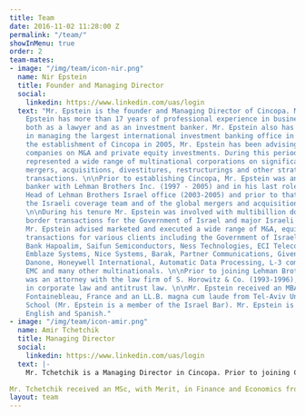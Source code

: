 ```yaml
---
title: Team
date: 2016-11-02 11:28:00 Z
permalink: "/team/"
showInMenu: true
order: 2
team-mates:
- image: "/img/team/icon-nir.png"
  name: Nir Epstein
  title: Founder and Managing Director
  social:
    linkedin: https://www.linkedin.com/uas/login
  text: "Mr. Epstein is the founder and Managing Director of Cincopa. Mr.
    Epstein has more than 17 years of professional experience in business advisory
    both as a lawyer and as an investment banker. Mr. Epstein also has experience
    in managing the largest international investment banking office in Israel. \n\nSince
    the establishment of Cincopa in 2005, Mr. Epstein has been advising international
    companies on M&A and private equity investments. During this period Mr. Epstein
    represented a wide range of multinational corporations on significant investments,
    mergers, acquisitions, divestitures, restructurings and other strategic corporate
    transactions. \n\nPrior to establishing Cincopa, Mr. Epstein was an investment
    banker with Lehman Brothers Inc. (1997 - 2005) and in his last role served as
    Head of Lehman Brothers Israel office (2003-2005) and prior to that a member of
    the Israeli coverage team and of the global mergers and acquisitions group (1997-2003).
    \n\nDuring his tenure Mr. Epstein was involved with multibillion dollar cross
    border transactions for the Government of Israel and major Israeli corporations.
    Mr. Epstein advised marketed and executed a wide range of M&A, equity and debt
    transactions for various clients including the Government of Israel, Bank Leumi,
    Bank Hapoalim, Saifun Semiconductors, Ness Technologies, ECI Telecom, MIND CTI,
    Emblaze Systems, Nice Systems, Barak, Partner Communications, Given Imaging, Groupe
    Danone, Honeywell International, Automatic Data Processing, L-3 communications,
    EMC and many other multinationals. \n\nPrior to joining Lehman Brothers Mr. Epstein
    was an attorney with the law firm of S. Horowitz & Co. (1993-1996), specializing
    in corporate law and antitrust law. \n\nMr. Epstein received an MBA from INSEAD
    Fontainebleau, France and an LL.B. magna cum laude from Tel-Aviv University Law
    School (Mr. Epstein is a member of the Israel Bar). Mr. Epstein is fluent in Hebrew,
    English and Spanish."
- image: "/img/team/icon-amir.png"
  name: Amir Tchetchik
  title: Managing Director
  social:
    linkedin: https://www.linkedin.com/uas/login
  text: |-
    Mr. Tchetchik is a Managing Director in Cincopa. Prior to joining Cincopa, Mr. Tchetchik held various positions in Migdal Insurance ltd., one of Israelâ€™s largest asset Managers. Most recently, Mr. Tchetchik served as Migdalâ€™s Head of Alternative assets, with responsibilities that included direct equity investments, debt restructuring and investment in Private Equity funds and Hedge Funds. In this role, Amir led several successful investments in real estate, hotels, industries and technology. Mr. Tchetchik also served a bondholder committee member in Zim Shipping 2013 restructuring. Prior to joining Migdal in 2009, Amir was an associate in Tahori Investment House, an Israeli investment firm, where he consulted private and public companies in numerous transactions across various industries. In addition to that, Mr. Tchetchik served as product manager and business analyst in two Israeli start-ups, Mirabilis and WeFi. 

Mr. Tchetchik received an MSc, with Merit, in Finance and Economics from London School of Economics and Political Science (LSE) and a Bachelor degree in Economics from the Tel-Aviv University.
layout: team
---
```


